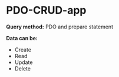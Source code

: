 # PDO-CRUD-app

<b>Query method:</b> PDO and prepare statement

<b>Data can be:</b>
<ul>
<li>Create</li>
<li>Read</li>
<li>Update</li>
<li>Delete</li>
</ul>
